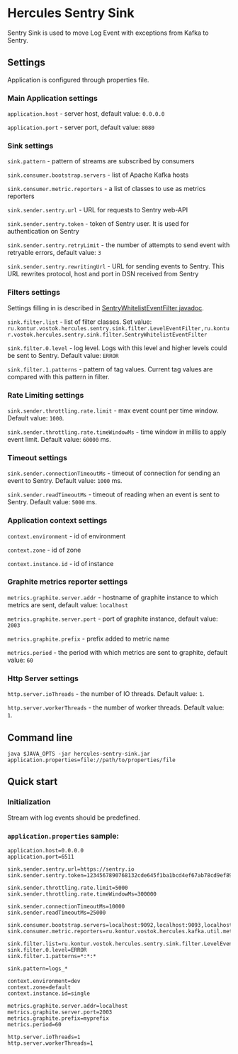 # Hercules Sentry Sink
Sentry Sink is used to move Log Event with exceptions from Kafka to Sentry.

## Settings
Application is configured through properties file.

### Main Application settings
`application.host` - server host, default value: `0.0.0.0`

`application.port` - server port, default value: `8080`

### Sink settings
`sink.pattern` - pattern of streams are subscribed by consumers 

`sink.consumer.bootstrap.servers` - list of Apache Kafka hosts

`sink.consumer.metric.reporters` - a list of classes to use as metrics reporters

`sink.sender.sentry.url` - URL for requests to Sentry web-API

`sink.sender.sentry.token` - token of Sentry user. It is used for authentication on Sentry

`sink.sender.sentry.retryLimit` - the number of attempts to send event with retryable errors, default value: `3`

`sink.sender.sentry.rewritingUrl` - URL for sending events to Sentry. This URL rewrites protocol, host and port in DSN received from Sentry

### Filters settings
Settings filling in is described in [SentryWhitelistEventFilter javadoc](../hercules-sentry-sink/src/main/java/ru/kontur/vostok/hercules/sentry/sink/filter/SentryWhitelistEventFilter.java).

`sink.filter.list` - list of filter classes. Set value: `ru.kontur.vostok.hercules.sentry.sink.filter.LevelEventFilter,ru.kontur.vostok.hercules.sentry.sink.filter.SentryWhitelistEventFilter`

`sink.filter.0.level` - log level. Logs with this level and higher levels could be sent to Sentry. Default value: `ERROR` 

`sink.filter.1.patterns` - pattern of tag values. Current tag values are compared with this pattern in filter.

### Rate Limiting settings 

`sink.sender.throttling.rate.limit` - max event count per time window. Default value: `1000`.

`sink.sender.throttling.rate.timeWindowMs` - time window in millis to apply event limit. Default value:  `60000` ms.

### Timeout settings
`sink.sender.connectionTimeoutMs` - timeout of connection for sending an event to Sentry. Default value: `1000` ms.

`sink.sender.readTimeoutMs` - timeout of reading when an event is sent to Sentry. Default value: `5000` ms.

### Application context settings
`context.environment` - id of environment

`context.zone` - id of zone

`context.instance.id` - id of instance

### Graphite metrics reporter settings
`metrics.graphite.server.addr` - hostname of graphite instance to which metrics are sent, default value: `localhost`

`metrics.graphite.server.port` - port of graphite instance, default value: `2003`

`metrics.graphite.prefix` - prefix added to metric name

`metrics.period` - the period with which metrics are sent to graphite, default value: `60`

### Http Server settings
`http.server.ioThreads` - the number of IO threads. Default value: `1`.

`http.server.workerThreads` - the number of worker threads. Default value: `1`.

## Command line
`java $JAVA_OPTS -jar hercules-sentry-sink.jar application.properties=file://path/to/properties/file`

## Quick start
### Initialization

Stream with log events should be predefined.

### `application.properties` sample:
```properties
application.host=0.0.0.0
application.port=6511

sink.sender.sentry.url=https://sentry.io
sink.sender.sentry.token=1234567890768132cde645f1ba1bcd4ef67ab78cd9ef89801a45be5747c68f87

sink.sender.throttling.rate.limit=5000
sink.sender.throttling.rate.timeWindowMs=300000

sink.sender.connectionTimeoutMs=10000
sink.sender.readTimeoutMs=25000

sink.consumer.bootstrap.servers=localhost:9092,localhost:9093,localhost:9094
sink.consumer.metric.reporters=ru.kontur.vostok.hercules.kafka.util.metrics.GraphiteReporter

sink.filter.list=ru.kontur.vostok.hercules.sentry.sink.filter.LevelEventFilter,ru.kontur.vostok.hercules.sentry.sink.filter.SentryWhitelistEventFilter
sink.filter.0.level=ERROR
sink.filter.1.patterns=*:*:*

sink.pattern=logs_*

context.environment=dev
context.zone=default
context.instance.id=single

metrics.graphite.server.addr=localhost
metrics.graphite.server.port=2003
metrics.graphite.prefix=myprefix
metrics.period=60

http.server.ioThreads=1
http.server.workerThreads=1
```
